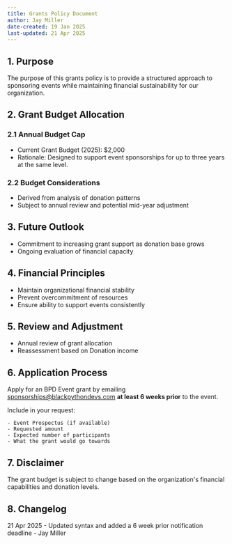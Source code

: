```yaml
---
title: Grants Policy Document
author: Jay Miller
date-created: 19 Jan 2025
last-updated: 21 Apr 2025
---
```


## 1. Purpose
The purpose of this grants policy is to provide a structured approach to sponsoring events while maintaining financial sustainability for our organization.

## 2. Grant Budget Allocation

### 2.1 Annual Budget Cap

- Current Grant Budget (2025): $2,000
- Rationale: Designed to support event sponsorships for up to three years at the same level.

### 2.2 Budget Considerations

- Derived from analysis of donation patterns
- Subject to annual review and potential mid-year adjustment

## 3. Future Outlook

- Commitment to increasing grant support as donation base grows
- Ongoing evaluation of financial capacity

## 4. Financial Principles

- Maintain organizational financial stability
- Prevent overcommitment of resources
- Ensure ability to support events consistently

## 5. Review and Adjustment

- Annual review of grant allocation
- Reassessment based on Donation income

## 6. Application Process
  
  Apply for an BPD Event grant by emailing sponsorships@blackpythondevs.com **at least 6 weeks prior** to the event.
  
  Include in your request:
  
    - Event Prospectus (if available)
    - Requested amount
    - Expected number of participants
    - What the grant would go towards
    
## 7. Disclaimer

  The grant budget is subject to change based on the organization's financial capabilities and donation levels.

## 8. Changelog

21 Apr 2025 - Updated syntax and added a 6 week prior notification deadline - Jay Miller

